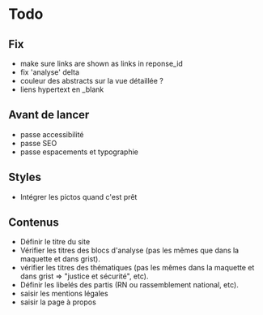 # Todo

## Fix

- make sure links are shown as links in reponse_id
- fix 'analyse' delta
- couleur des abstracts sur la vue détaillée ?
- liens hypertext en _blank

## Avant de lancer

- passe accessibilité
- passe SEO
- passe espacements et typographie

## Styles

- Intégrer les pictos quand c'est prêt

## Contenus

- Définir le titre du site
- Vérifier les titres des blocs d'analyse (pas les mêmes que dans la maquette et dans grist).
- vérifier les titres des thématiques (pas les mêmes dans la maquette et dans grist => "justice et sécurité", etc).
- Définir les libelés des partis (RN ou rassemblement national, etc).
- saisir les mentions légales
- saisir la page à propos
